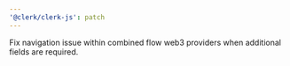 ```yaml
---
'@clerk/clerk-js': patch
---
```


Fix navigation issue within combined flow web3 providers when additional fields are required.
